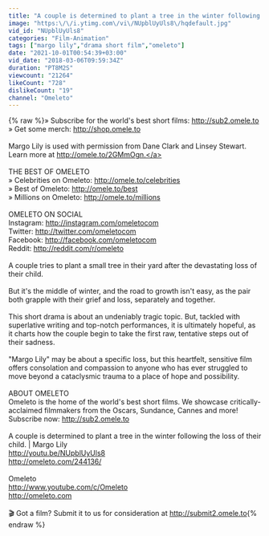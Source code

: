 ```yaml
---
title: "A couple is determined to plant a tree in the winter following the loss of their child. | Margo Lily"
image: "https:\/\/i.ytimg.com\/vi\/NUpblUyUls8\/hqdefault.jpg"
vid_id: "NUpblUyUls8"
categories: "Film-Animation"
tags: ["margo lily","drama short film","omeleto"]
date: "2021-10-01T00:54:39+03:00"
vid_date: "2018-03-06T09:59:34Z"
duration: "PT8M2S"
viewcount: "21264"
likeCount: "728"
dislikeCount: "19"
channel: "Omeleto"
---
```

{% raw %}» Subscribe for the world's best short films: <a rel="nofollow" target="blank" href="http://sub2.omele.to">http://sub2.omele.to</a><br />» Get some merch: <a rel="nofollow" target="blank" href="http://shop.omele.to">http://shop.omele.to</a><br /><br />Margo Lily is used with permission from Dane Clark and Linsey Stewart. Learn more at <a rel="nofollow" target="blank" href="http://omele.to/2GMmOgn.">http://omele.to/2GMmOgn.</a><br /><br />THE BEST OF OMELETO<br />» Celebrities on Omeleto: <a rel="nofollow" target="blank" href="http://omele.to/celebrities">http://omele.to/celebrities</a><br />» Best of Omeleto: <a rel="nofollow" target="blank" href="http://omele.to/best">http://omele.to/best</a><br />» Millions on Omeleto: <a rel="nofollow" target="blank" href="http://omele.to/millions">http://omele.to/millions</a><br /><br />OMELETO ON SOCIAL<br />Instagram: <a rel="nofollow" target="blank" href="http://instagram.com/omeletocom">http://instagram.com/omeletocom</a><br />Twitter: <a rel="nofollow" target="blank" href="http://twitter.com/omeletocom">http://twitter.com/omeletocom</a><br />Facebook: <a rel="nofollow" target="blank" href="http://facebook.com/omeletocom">http://facebook.com/omeletocom</a><br />Reddit: <a rel="nofollow" target="blank" href="http://reddit.com/r/omeleto">http://reddit.com/r/omeleto</a><br /><br />A couple tries to plant a small tree in their yard after the devastating loss of their child.<br /><br />But it's the middle of winter, and the road to growth isn't easy, as the pair both grapple with their grief and loss, separately and together.<br /><br />This short drama is about an undeniably tragic topic. But, tackled with superlative writing and top-notch performances, it is ultimately hopeful, as it charts how the couple begin to take the first raw, tentative steps out of their sadness.<br /><br />&quot;Margo Lily&quot; may be about a specific loss, but this heartfelt, sensitive film offers consolation and compassion to anyone who has ever struggled to move beyond a cataclysmic trauma to a place of hope and possibility.<br /><br />ABOUT OMELETO<br />Omeleto is the home of the world's best short films. We showcase critically-acclaimed filmmakers from the Oscars, Sundance, Cannes and more! Subscribe now: <a rel="nofollow" target="blank" href="http://sub2.omele.to">http://sub2.omele.to</a><br /><br />A couple is determined to plant a tree in the winter following the loss of their child. | Margo Lily<br /><a rel="nofollow" target="blank" href="http://youtu.be/NUpblUyUls8">http://youtu.be/NUpblUyUls8</a><br /><a rel="nofollow" target="blank" href="http://omeleto.com/244136/">http://omeleto.com/244136/</a><br /><br />Omeleto<br /><a rel="nofollow" target="blank" href="http://www.youtube.com/c/Omeleto">http://www.youtube.com/c/Omeleto</a><br /><a rel="nofollow" target="blank" href="http://omeleto.com">http://omeleto.com</a><br /><br />🎬 Got a film? Submit it to us for consideration at <a rel="nofollow" target="blank" href="http://submit2.omele.to">http://submit2.omele.to</a>{% endraw %}
